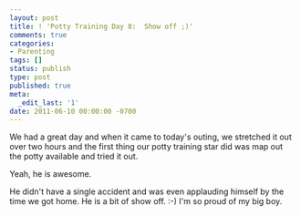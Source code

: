 ```yaml
---
layout: post
title: ! 'Potty Training Day 8:  Show off ;)'
comments: true
categories:
- Parenting
tags: []
status: publish
type: post
published: true
meta:
  _edit_last: '1'
date: 2011-06-10 00:00:00 -0700
---
```

We had a great day and when it came to today's outing, we stretched it out over two hours and the first thing our potty training star did was map out the potty available and tried it out.

Yeah, he is awesome.

He didn't have a single accident and was even applauding himself by the time we got home.  He is a bit of show off. :-)  I'm so proud of my big boy.

